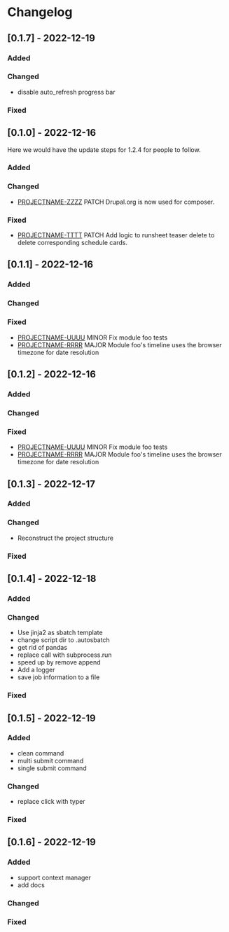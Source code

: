 # Changelog

## [0.1.7] - 2022-12-19

### Added


### Changed

- disable auto_refresh progress bar

### Fixed



## [0.1.0] - 2022-12-16
  
Here we would have the update steps for 1.2.4 for people to follow.
 
### Added
 
### Changed
  
- [PROJECTNAME-ZZZZ](http://tickets.projectname.com/browse/PROJECTNAME-ZZZZ)
  PATCH Drupal.org is now used for composer.
 
### Fixed
 
- [PROJECTNAME-TTTT](http://tickets.projectname.com/browse/PROJECTNAME-TTTT)
  PATCH Add logic to runsheet teaser delete to delete corresponding
  schedule cards.
 
## [0.1.1] - 2022-12-16
 
### Added
   
### Changed
 
### Fixed
 
- [PROJECTNAME-UUUU](http://tickets.projectname.com/browse/PROJECTNAME-UUUU)
  MINOR Fix module foo tests
- [PROJECTNAME-RRRR](http://tickets.projectname.com/browse/PROJECTNAME-RRRR)
  MAJOR Module foo's timeline uses the browser timezone for date resolution

## [0.1.2] - 2022-12-16
 
### Added
   
### Changed
 
### Fixed
 
- [PROJECTNAME-UUUU](http://tickets.projectname.com/browse/PROJECTNAME-UUUU)
  MINOR Fix module foo tests
- [PROJECTNAME-RRRR](http://tickets.projectname.com/browse/PROJECTNAME-RRRR)
  MAJOR Module foo's timeline uses the browser timezone for date resolution

## [0.1.3] - 2022-12-17

### Added


### Changed

- Reconstruct the project structure

### Fixed

## [0.1.4] - 2022-12-18

### Added


### Changed

- Use jinja2 as sbatch template
- change script dir to .autosbatch
- get rid of pandas
- replace call with subprocess.run
- speed up by remove append
- Add a logger
- save job information to a file

### Fixed

## [0.1.5] - 2022-12-19

### Added

- clean command
- multi submit command
- single submit command

### Changed

- replace click with typer

### Fixed

## [0.1.6] - 2022-12-19

### Added

- support context manager
- add docs

### Changed


### Fixed


